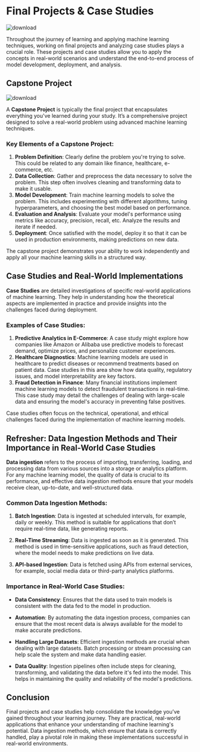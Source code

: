 # Final Projects & Case Studies

![download](https://github.com/user-attachments/assets/ccf71034-9cd2-446c-a00a-8b812551370a)

Throughout the journey of learning and applying machine learning techniques, working on final projects and analyzing case studies plays a crucial role. These projects and case studies allow you to apply the concepts in real-world scenarios and understand the end-to-end process of model development, deployment, and analysis.

## Capstone Project

![download](https://github.com/user-attachments/assets/0d31977e-12b6-4ef0-9c78-17db47755d3f)

A **Capstone Project** is typically the final project that encapsulates everything you've learned during your study. It’s a comprehensive project designed to solve a real-world problem using advanced machine learning techniques.

### Key Elements of a Capstone Project:
1. **Problem Definition**: Clearly define the problem you're trying to solve. This could be related to any domain like finance, healthcare, e-commerce, etc.
2. **Data Collection**: Gather and preprocess the data necessary to solve the problem. This step often involves cleaning and transforming data to make it usable.
3. **Model Development**: Train machine learning models to solve the problem. This includes experimenting with different algorithms, tuning hyperparameters, and choosing the best model based on performance.
4. **Evaluation and Analysis**: Evaluate your model's performance using metrics like accuracy, precision, recall, etc. Analyze the results and iterate if needed.
5. **Deployment**: Once satisfied with the model, deploy it so that it can be used in production environments, making predictions on new data.
   
The capstone project demonstrates your ability to work independently and apply all your machine learning skills in a structured way.

## Case Studies and Real-World Implementations

**Case Studies** are detailed investigations of specific real-world applications of machine learning. They help in understanding how the theoretical aspects are implemented in practice and provide insights into the challenges faced during deployment.

### Examples of Case Studies:
1. **Predictive Analytics in E-Commerce**: A case study might explore how companies like Amazon or Alibaba use predictive models to forecast demand, optimize prices, and personalize customer experiences.
2. **Healthcare Diagnostics**: Machine learning models are used in healthcare to predict diseases or recommend treatments based on patient data. Case studies in this area show how data quality, regulatory issues, and model interpretability are key factors.
3. **Fraud Detection in Finance**: Many financial institutions implement machine learning models to detect fraudulent transactions in real-time. This case study may detail the challenges of dealing with large-scale data and ensuring the model's accuracy in preventing false positives.
   
Case studies often focus on the technical, operational, and ethical challenges faced during the implementation of machine learning models.

## Refresher: Data Ingestion Methods and Their Importance in Real-World Case Studies

**Data ingestion** refers to the process of importing, transferring, loading, and processing data from various sources into a storage or analytics platform. For any machine learning model, the quality of data is crucial to its performance, and effective data ingestion methods ensure that your models receive clean, up-to-date, and well-structured data.

### Common Data Ingestion Methods:
1. **Batch Ingestion**: Data is ingested at scheduled intervals, for example, daily or weekly. This method is suitable for applications that don’t require real-time data, like generating reports.
   
2. **Real-Time Streaming**: Data is ingested as soon as it is generated. This method is used in time-sensitive applications, such as fraud detection, where the model needs to make predictions on live data.
   
3. **API-based Ingestion**: Data is fetched using APIs from external services, for example, social media data or third-party analytics platforms.
   
### Importance in Real-World Case Studies:
- **Data Consistency**: Ensures that the data used to train models is consistent with the data fed to the model in production.
  
- **Automation**: By automating the data ingestion process, companies can ensure that the most recent data is always available for the model to make accurate predictions.
  
- **Handling Large Datasets**: Efficient ingestion methods are crucial when dealing with large datasets. Batch processing or stream processing can help scale the system and make data handling easier.
  
- **Data Quality**: Ingestion pipelines often include steps for cleaning, transforming, and validating the data before it's fed into the model. This helps in maintaining the quality and reliability of the model's predictions.

## Conclusion

Final projects and case studies help consolidate the knowledge you’ve gained throughout your learning journey. They are practical, real-world applications that enhance your understanding of machine learning's potential. Data ingestion methods, which ensure that data is correctly handled, play a pivotal role in making these implementations successful in real-world environments.
